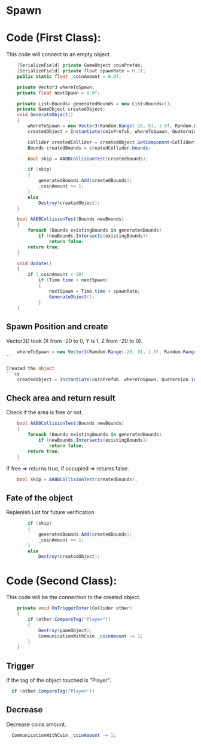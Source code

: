 # Spawn

# Code (First Class):
This code will connect to an empty object.
```cs
    [SerializeField] private GameObject coinPrefab;
    [SerializeField] private float spawnRate = 0.1f;
    public static float _coinAmount = 0.0f;

    private Vector3 whereToSpawn;
    private float nextSpawn = 0.0f;

    private List<Bounds> generatedBounds = new List<Bounds>();
    private GameObject createdObject;
    void GenerateObject()
    {
        whereToSpawn = new Vector3(Random.Range(-20, 0), 1.0f, Random.Range(-20, 0));
        createdObject = Instantiate(coinPrefab, whereToSpawn, Quaternion.identity);

        Collider createdCollider = createdObject.GetComponent<Collider>();
        Bounds createdBounds = createdCollider.bounds;

        bool skip = AABBCollisionTest(createdBounds);

        if (skip)
        {
            generatedBounds.Add(createdBounds);
            _coinAmount += 1;
        }
        else
            Destroy(createdObject);
    }

    bool AABBCollisionTest(Bounds newBounds)
    {
        foreach (Bounds existingBounds in generatedBounds)
            if (newBounds.Intersects(existingBounds))
                return false;
        return true;
    }

    void Update()
    {
        if (_coinAmount < 20)
            if (Time.time > nextSpawn)
            {
                nextSpawn = Time.time + spawnRate;
                GenerateObject();
            }
    }
```

## Spawn Position and create
Vector3D took (X from -20 to 0, Y is 1, Z from -20 to 0).
```cs
    whereToSpawn = new Vector3(Random.Range(-20, 0), 1.0f, Random.Range(-20, 0));
``

Created the object
```cs
    createdObject = Instantiate(coinPrefab, whereToSpawn, Quaternion.identity);
```

## Check area and return result
Check if the area is free or not. 
```cs
    bool AABBCollisionTest(Bounds newBounds)
    {
        foreach (Bounds existingBounds in generatedBounds)
            if (newBounds.Intersects(existingBounds))
                return false;
        return true;
    }
```

If free => returns true, if occupied => returns false.
```cs
    bool skip = AABBCollisionTest(createdBounds);
```

## Fate of the object
Replenish List for future verification
```cs
        if (skip)
        {
            generatedBounds.Add(createdBounds);
            _coinAmount += 1;
        }
        else
            Destroy(createdObject);
```

# Code (Second Class):
This code will be the connection to the created object.
```cs
    private void OnTriggerEnter(Collider other)
    {
        if (other.CompareTag("Player"))
        {
            Destroy(gameObject);
            CommunicationWithCoin._coinAmount -= 1;
        }
    }
```

## Trigger
If the tag of the object touched is "Player".
```cs
  if (other.CompareTag("Player"))
```
## Decrease
Decrease coins amount.
```cs
  CommunicationWithCoin._coinAmount -= 1;
```
